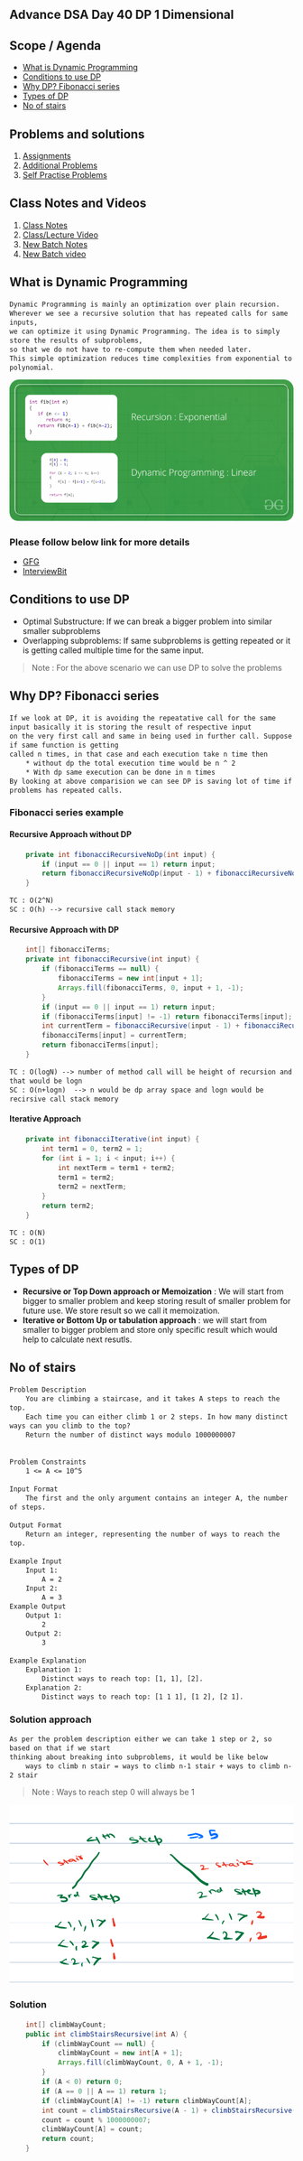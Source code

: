 ## Advance DSA Day 40 DP 1 Dimensional


## Scope / Agenda
- [What is Dynamic Programming](#what-is-dynamic-programming)
- [Conditions to use DP](#conditions-to-use-dp)
- [Why DP? Fibonacci series](#why-dp-fibonacci-series)
- [Types of DP](#types-of-dp)
- [No of stairs](#no-of-stairs)


## Problems and solutions

1. [Assignments](https://github.com/rajpiyush220/Algorithms/tree/master/problems/src/main/java/com/learning/scaler/advance/module4/dp1/assignment)
2. [Additional Problems]()
3. [Self Practise Problems]()

## Class Notes and Videos

1. [Class Notes](https://github.com/rajpiyush220/Algorithms/blob/master/Notes/class_Notes/Advance%20DSA%20Notes/40.%20DP%201%20Dimensional.pdf)
2. [Class/Lecture Video](https://www.youtube.com/watch?v=QUpIV6IncXY)
3. [New Batch Notes](../../../new_batch_notes/Dp%201.pdf)
4. [New Batch video](https://youtu.be/khYRq5-4ugc)

## What is Dynamic Programming
    Dynamic Programming is mainly an optimization over plain recursion.
    Wherever we see a recursive solution that has repeated calls for same inputs, 
    we can optimize it using Dynamic Programming. The idea is to simply store the results of subproblems, 
    so that we do not have to re-compute them when needed later. 
    This simple optimization reduces time complexities from exponential to polynomial.
![Illustration](../../../images/DP_1.png?raw=true)

### Please follow below link for more details
* [GFG](https://www.geeksforgeeks.org/dynamic-programming/#basics)
* [InterviewBit](https://www.interviewbit.com/courses/programming/dynamic-programming/)
## Conditions to use DP
* Optimal Substructure: If we can break a bigger problem into similar smaller subproblems
* Overlapping subproblems: If same subproblems is getting repeated or it is getting called multiple time for the same input.
> Note : For the above scenario we can use DP to solve the problems
## Why DP? Fibonacci series
    If we look at DP, it is avoiding the repeatative call for the same input basically it is storing the result of respective input 
    on the very first call and same in being used in further call. Suppose if same function is getting 
    called n times, in that case and each execution take n time then
        * without dp the total execution time would be n ^ 2
        * With dp same execution can be done in n times
    By looking at above comparision we can see DP is saving lot of time if problems has repeated calls.
### Fibonacci series example
#### Recursive Approach without DP
```java
    private int fibonacciRecursiveNoDp(int input) {
        if (input == 0 || input == 1) return input;
        return fibonacciRecursiveNoDp(input - 1) + fibonacciRecursiveNoDp(input - 2);
    }
```
    TC : O(2^N)
    SC : O(h) --> recursive call stack memory
#### Recursive Approach with DP
```java
    int[] fibonacciTerms;
    private int fibonacciRecursive(int input) {
        if (fibonacciTerms == null) {
            fibonacciTerms = new int[input + 1];
            Arrays.fill(fibonacciTerms, 0, input + 1, -1);
        }
        if (input == 0 || input == 1) return input;
        if (fibonacciTerms[input] != -1) return fibonacciTerms[input];
        int currentTerm = fibonacciRecursive(input - 1) + fibonacciRecursive(input - 2);
        fibonacciTerms[input] = currentTerm;
        return fibonacciTerms[input];
    }
```
    TC : O(logN) --> number of method call will be height of recursion and that would be logn
    SC : O(n+logn)  --> n would be dp array space and logn would be recirsive call stack memory
#### Iterative Approach
```java
    private int fibonacciIterative(int input) {
        int term1 = 0, term2 = 1;
        for (int i = 1; i < input; i++) {
            int nextTerm = term1 + term2;
            term1 = term2;
            term2 = nextTerm;
        }
        return term2;
    }
```
    TC : O(N)
    SC : O(1)

## Types of DP
* **Recursive or Top Down approach or Memoization** : We will start from bigger to smaller problem and keep storing result of smaller problem for future use. We store result so we call it memoization.
* **Iterative or Bottom Up or tabulation approach** : we will start from smaller to bigger problem and store only specific result which would help to calculate next resutls.
## No of stairs
    Problem Description
        You are climbing a staircase, and it takes A steps to reach the top.
        Each time you can either climb 1 or 2 steps. In how many distinct ways can you climb to the top?
        Return the number of distinct ways modulo 1000000007


    Problem Constraints
        1 <= A <= 10^5

    Input Format
        The first and the only argument contains an integer A, the number of steps.

    Output Format
        Return an integer, representing the number of ways to reach the top.

    Example Input
        Input 1:
            A = 2
        Input 2:
            A = 3
    Example Output
        Output 1:
            2
        Output 2:
            3

    Example Explanation
        Explanation 1:
            Distinct ways to reach top: [1, 1], [2].
        Explanation 2:
            Distinct ways to reach top: [1 1 1], [1 2], [2 1].
### Solution approach
    As per the problem description either we can take 1 step or 2, so based on that if we start 
    thinking about breaking into subproblems, it would be like below 
        ways to climb n stair = ways to climb n-1 stair + ways to climb n-2 stair
> Note : Ways to reach step 0 will always be 1

![Stair case](../../../images/Stair_Case_DP1.png?raw=true)

### Solution
```java
    int[] climbWayCount;
    public int climbStairsRecursive(int A) {
        if (climbWayCount == null) {
            climbWayCount = new int[A + 1];
            Arrays.fill(climbWayCount, 0, A + 1, -1);
        }
        if (A < 0) return 0;
        if (A == 0 || A == 1) return 1;
        if (climbWayCount[A] != -1) return climbWayCount[A];
        int count = climbStairsRecursive(A - 1) + climbStairsRecursive(A - 2);
        count = count % 1000000007;
        climbWayCount[A] = count;
        return count;
    }
```
